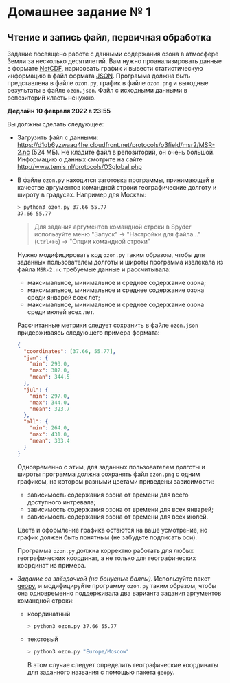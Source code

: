 # Домашнее задание № 1
## Чтение и запись файл, первичная обработка

Задание посвящено работе с данными содержания озона в атмосфере Земли за несколько десятилетий.
Вам нужно проанализировать данные в формате [NetCDF](https://ru.wikipedia.org/wiki/NetCDF), нарисовать график и вывести статистическую информацию в файл формата [JSON](https://ru.wikipedia.org/wiki/JSON).
Программа должна быть представлена в файле `ozon.py`, график в файле `ozon.png` и выходные результаты в файле `ozon.json`. Файл с исходными данными в репозиторий класть ненужно.

**Дедлайн 10 февраля 2022 в 23:55**

Вы должны сделать следующее:
- Загрузить файл с данными: <https://d1qb6yzwaaq4he.cloudfront.net/protocols/o3field/msr2/MSR-2.nc> (524 МБ). Не кладите файл в репозиторий, он очень большой. Информацию о данных смотрите на сайте <http://www.temis.nl/protocols/O3global.php>
- В файле `ozon.py` находится заготовка программы, принимающей в качестве аргументов командной строки географические долготу и широту в градусах. Например для Москвы:
  ```bash
  > python3 ozon.py 37.66 55.77
  37.66 55.77
  ```
  > Для задания аргументов командной строки в Spyder используйте меню "Запуск" -> "Настройки для файла..." (`Ctrl+F6`) -> "Опции командной строки"

  Нужно модифицировать код `ozon.py` таким образом, чтобы для заданных пользователем долготы и широты программа извлекала из файла `MSR-2.nc` требуемые данные и рассчитывала:

  * максимальное, минимальное и среднее содержание озона;
  * максимальное, минимальное и среднее содержание озона среди январей всех лет;
  * максимальное, минимальное и среднее содержание озона среди июлей всех лет.

  Рассчитанные метрики следует сохранить в файле `ozon.json` придерживаясь следующего примера формата:
  ```json
  {
    "coordinates": [37.66, 55.77],
    "jan": {
      "min": 293.0,
      "max": 382.0,
      "mean": 344.5
    },
    "jul": {
      "min": 297.0,
      "max": 344.0,
      "mean": 323.7
    },
    "all": {
      "min": 264.0,
      "max": 431.0,
      "mean": 333.4
    }
  }
  ```

  Одновременно с этим, для заданных пользователем долготы и широты программа должна сохранять файл `ozon.png` с одним графиком, на котором разными цветами приведены зависимости:

  * зависимость содержания озона от времени для всего доступного интревала;
  * зависимость содержания озона от времени для всех январей;
  * зависимость содержания озона от времени для всех июлей.

  Цвета и оформление графика остаются на ваше усмотрение, но график должен быть понятным (не забудьте подписать оси).

  Программа `ozon.py` должна корректно работать для любых географических координат, а не только для географических координат из примера.

- *Задание со звёздочкой (на бонусные баллы)*. Используйте пакет [geopy](https://pypi.org/project/geopy/), и модифицируйте программу `ozon.py` таким образом, чтобы она одновременно поддерживала два варианта задания аргументов командной строки:
  * координатный
    ```bash
    > python3 ozon.py 37.66 55.77
    ```
  * текстовый
    ```bash
    > python3 ozon.py "Europe/Moscow"
    ```
    В этом случае следует определить географические координаты для заданного названия с помощью пакета `geopy`.
